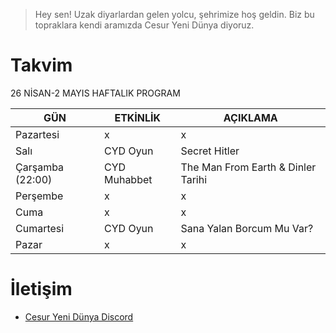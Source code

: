 
> Hey sen! Uzak diyarlardan gelen yolcu, şehrimize hoş geldin. Biz bu topraklara kendi aramızda Cesur Yeni Dünya diyoruz.

# Takvim

26 NİSAN-2 MAYIS HAFTALIK PROGRAM

| GÜN | ETKİNLİK | AÇIKLAMA
| ------ | ------ | ------ |
| Pazartesi | x | x |
| Salı | CYD Oyun | Secret Hitler |
| Çarşamba (22:00) |  CYD Muhabbet | The Man From Earth & Dinler Tarihi
| Perşembe | x | x
| Cuma | x | x
| Cumartesi | CYD Oyun | Sana Yalan Borcum Mu Var? |
| Pazar | x | x |


# İletişim

- [Cesur Yeni Dünya Discord](https://discord.gg/n7g4DSttXT)


